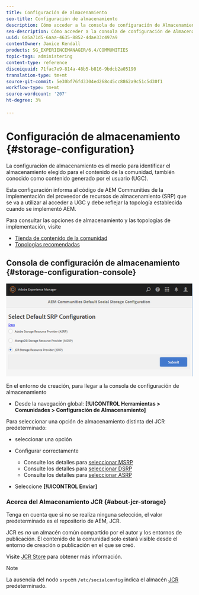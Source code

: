 ```yaml
---
title: Configuración de almacenamiento
seo-title: Configuración de almacenamiento
description: Cómo acceder a la consola de configuración de Almacenamiento
seo-description: Cómo acceder a la consola de configuración de Almacenamiento
uuid: 6a5a71d5-6aaa-4635-8852-4dae33c497a9
contentOwner: Janice Kendall
products: SG_EXPERIENCEMANAGER/6.4/COMMUNITIES
topic-tags: administering
content-type: reference
discoiquuid: 71fac7e9-814a-48b5-b816-9bdcb2a05190
translation-type: tm+mt
source-git-commit: 5e30bf76fd3304ed268c45cc8862a9c51c5d30f1
workflow-type: tm+mt
source-wordcount: '207'
ht-degree: 3%

---
```



# Configuración de almacenamiento {#storage-configuration}

La configuración de almacenamiento es el medio para identificar el almacenamiento elegido para el contenido de la comunidad, también conocido como contenido generado por el usuario (UGC).

Esta configuración informa al código de AEM Communities de la implementación del proveedor de recursos de almacenamiento (SRP) que se va a utilizar al acceder a UGC y debe reflejar la topología establecida cuando se implementó AEM.

Para consultar las opciones de almacenamiento y las topologías de implementación, visite

* [Tienda de contenido de la comunidad](working-with-srp.md)
* [Topologías recomendadas](topologies.md)

## Consola de configuración de almacenamiento {#storage-configuration-console}

![chlimage_1-188](assets/chlimage_1-188.png)

En el entorno de creación, para llegar a la consola de configuración de almacenamiento

* Desde la navegación global: **[!UICONTROL Herramientas > Comunidades > Configuración de Almacenamiento]**

Para seleccionar una opción de almacenamiento distinta del JCR predeterminado:

* seleccionar una opción
* Configurar correctamente

   * Consulte los detalles para [seleccionar MSRP](msrp.md#select-msrp)
   * Consulte los detalles para [seleccionar DSRP](dsrp.md#select-dsrp)
   * Consulte los detalles para [seleccionar ASRP](asrp.md#select-asrp)

* Seleccione **[!UICONTROL Enviar]**

### Acerca del Almacenamiento JCR {#about-jcr-storage}

Tenga en cuenta que si no se realiza ninguna selección, el valor predeterminado es el repositorio de AEM, JCR.

JCR es *no* un almacén común compartido por el autor y los entornos de publicación. El contenido de la comunidad solo estará visible desde el entorno de creación o publicación en el que se creó.

Visite [JCR Store](jsrp.md) para obtener más información.

>[!NOTE]
>
>La ausencia del nodo `srpc`en `/etc/socialconfig` indica el almacén [JCR](jsrp.md) predeterminado.

